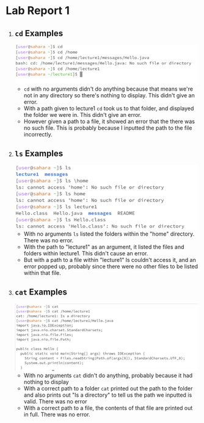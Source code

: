 # **Lab Report 1**
1. ## `cd` Examples
   ![Image](cdexamples.png)
    * `cd` with no arguments didn't do anything because that means we're not in any directory so there's nothing to display. This didn't give an error.
    * With a path given to lecture1 `cd` took us to that folder, and displayed the folder we were in. This didn't give an error.
    * However given a path to a file, it showed an error that the there was no such file. This is probably because I inputted the path to the file incorrectly.
2. ## `ls` Examples
     ![Image](lsexamples.png)
     * With no arguments `ls` listed the folders within the "home" directory. There was no error.
     * With the path to "lecture1" as an argument, it listed the files and folders within lecture1. This didn't cause an error.
     * But with a path to a file within "lecture1" ls couldn't access it, and an error popped up, probably since there were no other files to be listed within that file.
3. ## `cat` Examples
     ![Image](catexamples.png)
      * With no arguments `cat` didn't do anything, probably because it had nothing to display
      * With a correct path to a folder `cat` printed out the path to the folder and also prints out "Is a directory" to tell us the path we inputted is valid. There was no error
      * With a correct path to a file, the contents of that file are printed out in full. There was no error.

